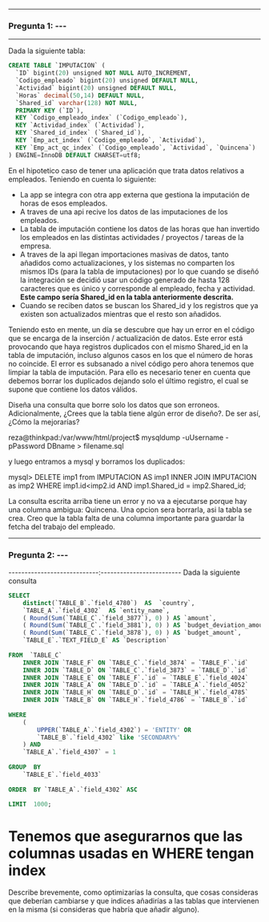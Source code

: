 -----------------------------------------------------
### Pregunta 1:  ---
-----------------------------------------------------
Dada la siguiente tabla:

```sql
CREATE TABLE `IMPUTACION` (
  `ID` bigint(20) unsigned NOT NULL AUTO_INCREMENT,
  `Codigo_empleado` bigint(20) unsigned DEFAULT NULL,
  `Actividad` bigint(20) unsigned DEFAULT NULL,
  `Horas` decimal(50,14) DEFAULT NULL,
  `Shared_id` varchar(128) NOT NULL,
  PRIMARY KEY (`ID`),
  KEY `Codigo_empleado_index` (`Codigo_empleado`),
  KEY `Actividad_index` (`Actividad`),
  KEY `Shared_id_index` (`Shared_id`),
  KEY `Emp_act_index` (`Codigo_empleado`, `Actividad`),
  KEY `Emp_act_qc_index` (`Codigo_empleado`, `Actividad`, `Quincena`)
) ENGINE=InnoDB DEFAULT CHARSET=utf8;
```

En el hipotetico caso de tener una aplicación que trata datos relativos a empleados.
Teniendo en cuenta lo siguiente:

- La app se integra con otra app externa que gestiona la imputación de horas de
esos empleados.
- A traves de una api recive los datos de las imputaciones de los empleados.
- La tabla de imputación contiene los datos de las horas que han invertido los
empleados en las distintas actividades / proyectos / tareas de la empresa.
- A traves de la api llegan importaciones masivas de datos, tanto añadidos como
actualizaciones, y los sistemas no comparten los mismos IDs (para la tabla de 
imputaciones) por lo que cuando se diseñó la integración se decidió usar un código
generado de hasta 128 caracteres que es único y corresponde al empleado, fecha y
actividad. **Este campo sería Shared_id en la tabla anteriormente descrita.**
- Cuando se reciben datos se buscan los Shared_id y los registros que ya existen
son actualizados mientras que el resto son añadidos.

Teniendo esto en mente, un día se descubre que hay un error en el código que se
encarga de la inserción / actualización de datos. Este error está provocando que
haya registros duplicados con el mismo Shared_id en la tabla de imputación,
incluso algunos casos en los que el número de horas no coincide. El error es
subsanado a nivel código pero ahora tenemos que limpiar la tabla de imputación.
Para ello es necesario tener en cuenta que debemos borrar los duplicados dejando
solo el último registro, el cual se supone que contiene los datos válidos.

Diseña una consulta que borre solo los datos que son erroneos. Adicionalmente,
¿Crees que la tabla tiene algún error de diseño?. De ser así, ¿Cómo la mejorarías?

 reza@thinkpad:/var/www/html/project$ mysqldump -uUsername -pPassword DBname > filename.sql

y luego entramos a mysql y borramos los duplicados:

 mysql> DELETE imp1 from IMPUTACION AS imp1 
	INNER JOIN IMPUTACION as imp2
	WHERE imp1.id<imp2.id AND imp1.Shared_id = imp2.Shared_id;
	
 La consulta escrita arriba tiene un error y no va a ejecutarse porque hay una columna ambigua: Quincena. Una opcion sera borrarla, asi la tabla se crea. Creo que la tabla falta de una columna importante para guardar la fetcha del trabajo del empleado.


-----------------------------------------------------
### Pregunta 2: ---
----------------------------:-------------------------
Dada la siguiente consulta

```sql
SELECT
    distinct(`TABLE_B`.`field_4780`)  AS  `country`,
    `TABLE_A`.`field_4302`  AS `entity_name`,
    ( Round(Sum(`TABLE_C`.`field_3877`), 0) ) AS `amount`, 
    ( Round(Sum(`TABLE_C`.`field_3881`), 0) ) AS `budget_deviation_amount`,
    ( Round(Sum(`TABLE_C`.`field_3878`), 0) ) AS `budget_amount`,
    `TABLE_E`.`TEXT_FIELD_E` AS `Description`
	
FROM  `TABLE_C` 
    INNER JOIN `TABLE_F` ON `TABLE_C`.`field_3874` = `TABLE_F`.`id` 
    INNER JOIN `TABLE_D` ON `TABLE_C`.`field_3873` = `TABLE_D`.`id` 
    INNER JOIN `TABLE_E` ON `TABLE_F`.`id` = `TABLE_E`.`field_4024`
    INNER JOIN `TABLE_A` ON `TABLE_D`.`id` = `TABLE_A`.`field_4052`
    INNER JOIN `TABLE_H` ON `TABLE_D`.`id` = `TABLE_H`.`field_4785`
    INNER JOIN `TABLE_B` ON `TABLE_H`.`field_4786` = `TABLE_B`.`id`
     
WHERE 
    (
        UPPER(`TABLE_A`.`field_4302`) = 'ENTITY' OR
        `TABLE_B`.`field_4302` like 'SECONDARY%'
    ) AND
    `TABLE_A`.`field_4307` = 1
    
GROUP  BY
    `TABLE_E`.`field_4033`
    
ORDER  BY `TABLE_A`.`field_4302` ASC 

LIMIT  1000;
```
# Tenemos que asegurarnos que las columnas usadas en WHERE tengan index 

Describe brevemente, como optimizarías la consulta, que cosas consideras que
deberían cambiarse y que indices añadirías a las tablas que intervienen en la
misma (si consideras que habría que añadir alguno).

 














